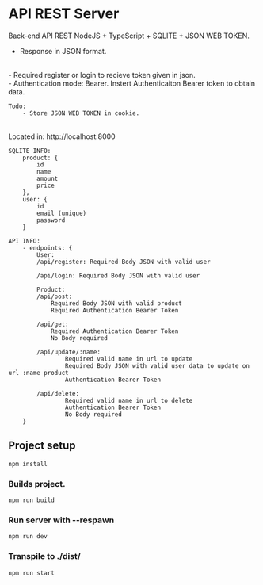 # API REST Server
Back-end API REST NodeJS + TypeScript + SQLITE + JSON WEB TOKEN.
<br>
- Response in JSON format. 
<br>
- Required register or login to recieve token given in json. 
<br>
- Authentication mode: Bearer. Instert Authenticaiton Bearer token to obtain data.

```
Todo:
    - Store JSON WEB TOKEN in cookie.
```
<br>
Located in: http://localhost:8000

```
SQLITE INFO:
    product: {
        id
        name
        amount
        price
    },
    user: {
        id
        email (unique)
        password
    }
```

```
API INFO:
    - endpoints: {
        User:
        /api/register: Required Body JSON with valid user

        /api/login: Required Body JSON with valid user

        Product:
        /api/post: 
            Required Body JSON with valid product
            Required Authentication Bearer Token

        /api/get:
            Required Authentication Bearer Token
            No Body required

        /api/update/:name:
                Required valid name in url to update
                Required Body JSON with valid user data to update on url :name product
                Authentication Bearer Token

        /api/delete: 
                Required valid name in url to delete
                Authentication Bearer Token
                No Body required
    }
```

## Project setup
```
npm install
```
### Builds project.
```
npm run build
```
### Run server with --respawn
```
npm run dev
```
### Transpile to ./dist/
```
npm run start
```
